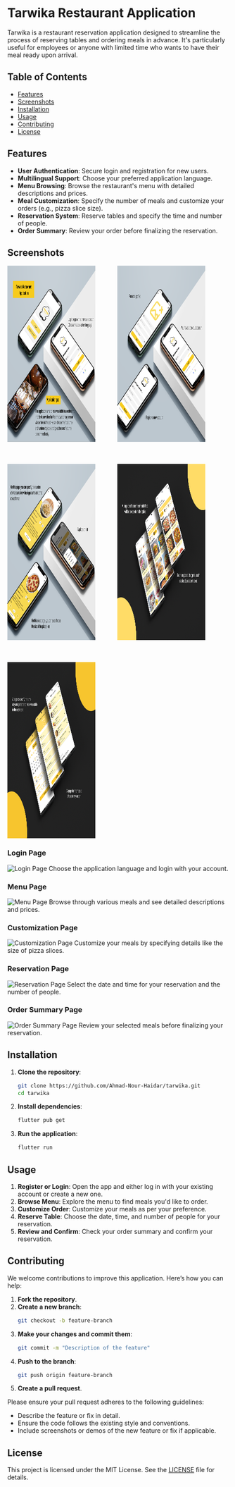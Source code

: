 # Tarwika Restaurant Application

Tarwika is a restaurant reservation application designed to streamline the process of reserving tables and ordering meals in advance. It's particularly useful for employees or anyone with limited time who wants to have their meal ready upon arrival.

## Table of Contents

- [Features](#features)
- [Screenshots](#screenshots)
- [Installation](#installation)
- [Usage](#usage)
- [Contributing](#contributing)
- [License](#license)

## Features

- **User Authentication**: Secure login and registration for new users.
- **Multilingual Support**: Choose your preferred application language.
- **Menu Browsing**: Browse the restaurant's menu with detailed descriptions and prices.
- **Meal Customization**: Specify the number of meals and customize your orders (e.g., pizza slice size).
- **Reservation System**: Reserve tables and specify the time and number of people.
- **Order Summary**: Review your order before finalizing the reservation.

## Screenshots

<div style="display: flex; flex-wrap: wrap; gap: 50px;">
<img src="app-preview/1.png" alt="Splash Screen" height="400" width="200">
<img src="app-preview/2.png" alt="Splash Screen" height="400" width="200">
<img src="app-preview/3.png" alt="Splash Screen" height="400" width="200">
<img src="app-preview/4.png" alt="Splash Screen" height="400" width="200">
<img src="app-preview/5.png" alt="Splash Screen" height="400" width="200">
</div>

### Login Page
![Login Page](screenshots/login_page.png)
Choose the application language and login with your account.

### Menu Page
![Menu Page](screenshots/menu_page.png)
Browse through various meals and see detailed descriptions and prices.

### Customization Page
![Customization Page](screenshots/customization_page.png)
Customize your meals by specifying details like the size of pizza slices.

### Reservation Page
![Reservation Page](screenshots/reservation_page.png)
Select the date and time for your reservation and the number of people.

### Order Summary Page
![Order Summary Page](screenshots/order_summary_page.png)
Review your selected meals before finalizing your reservation.

## Installation

1. **Clone the repository**:
    ```bash
    git clone https://github.com/Ahmad-Nour-Haidar/tarwika.git
    cd tarwika
    ```

2. **Install dependencies**:
    ```bash
    flutter pub get
    ```

3. **Run the application**:
    ```bash
    flutter run
    ```

## Usage

1. **Register or Login**: Open the app and either log in with your existing account or create a new one.
2. **Browse Menu**: Explore the menu to find meals you'd like to order.
3. **Customize Order**: Customize your meals as per your preference.
4. **Reserve Table**: Choose the date, time, and number of people for your reservation.
5. **Review and Confirm**: Check your order summary and confirm your reservation.

## Contributing

We welcome contributions to improve this application. Here’s how you can help:

1. **Fork the repository**.
2. **Create a new branch**:
    ```bash
    git checkout -b feature-branch
    ```
3. **Make your changes and commit them**:
    ```bash
    git commit -m "Description of the feature"
    ```
4. **Push to the branch**:
    ```bash
    git push origin feature-branch
    ```
5. **Create a pull request**.

Please ensure your pull request adheres to the following guidelines:
- Describe the feature or fix in detail.
- Ensure the code follows the existing style and conventions.
- Include screenshots or demos of the new feature or fix if applicable.

## License

This project is licensed under the MIT License. See the [LICENSE](LICENSE) file for details.
